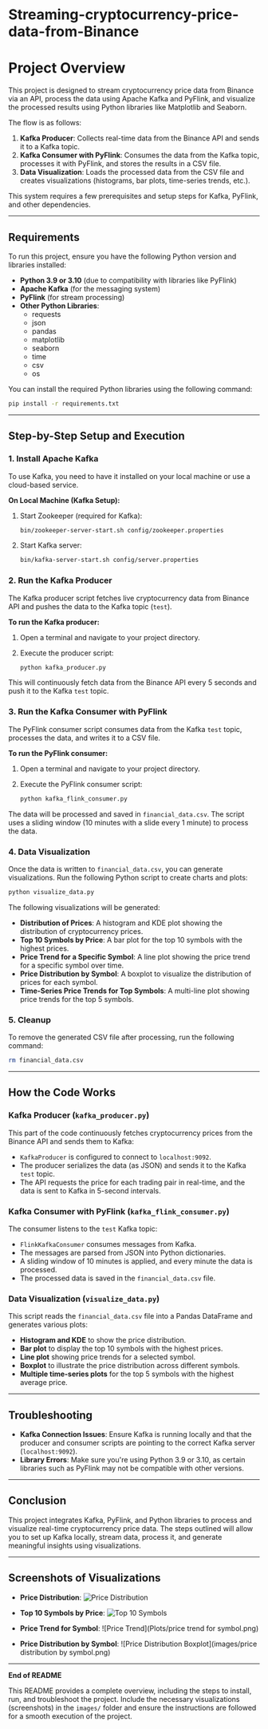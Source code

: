 # Streaming-cryptocurrency-price-data-from-Binance

# Project Overview
This project is designed to stream cryptocurrency price data from Binance via an API, process the data using Apache Kafka and PyFlink, and visualize the processed results using Python libraries like Matplotlib and Seaborn.

The flow is as follows:

1. **Kafka Producer**: Collects real-time data from the Binance API and sends it to a Kafka topic.
2. **Kafka Consumer with PyFlink**: Consumes the data from the Kafka topic, processes it with PyFlink, and stores the results in a CSV file.
3. **Data Visualization**: Loads the processed data from the CSV file and creates visualizations (histograms, bar plots, time-series trends, etc.).

This system requires a few prerequisites and setup steps for Kafka, PyFlink, and other dependencies.

---

## Requirements
To run this project, ensure you have the following Python version and libraries installed:

- **Python 3.9 or 3.10** (due to compatibility with libraries like PyFlink)
- **Apache Kafka** (for the messaging system)
- **PyFlink** (for stream processing)
- **Other Python Libraries**:
  - requests
  - json
  - pandas
  - matplotlib
  - seaborn
  - time
  - csv
  - os

You can install the required Python libraries using the following command:

```bash
pip install -r requirements.txt
```


---

## Step-by-Step Setup and Execution

### 1. Install Apache Kafka
To use Kafka, you need to have it installed on your local machine or use a cloud-based service.

**On Local Machine (Kafka Setup):**

1. Start Zookeeper (required for Kafka):

   ```bash
   bin/zookeeper-server-start.sh config/zookeeper.properties
   ```
2. Start Kafka server:

   ```bash
   bin/kafka-server-start.sh config/server.properties
   ```

### 2. Run the Kafka Producer
The Kafka producer script fetches live cryptocurrency data from Binance API and pushes the data to the Kafka topic (`test`).

**To run the Kafka producer:**

1. Open a terminal and navigate to your project directory.
2. Execute the producer script:

   ```bash
   python kafka_producer.py
   ```

This will continuously fetch data from the Binance API every 5 seconds and push it to the Kafka `test` topic.

### 3. Run the Kafka Consumer with PyFlink
The PyFlink consumer script consumes data from the Kafka `test` topic, processes the data, and writes it to a CSV file.

**To run the PyFlink consumer:**

1. Open a terminal and navigate to your project directory.
2. Execute the PyFlink consumer script:

   ```bash
   python kafka_flink_consumer.py
   ```

The data will be processed and saved in `financial_data.csv`. The script uses a sliding window (10 minutes with a slide every 1 minute) to process the data.

### 4. Data Visualization
Once the data is written to `financial_data.csv`, you can generate visualizations. Run the following Python script to create charts and plots:

```bash
python visualize_data.py
```

The following visualizations will be generated:

- **Distribution of Prices**: A histogram and KDE plot showing the distribution of cryptocurrency prices.
- **Top 10 Symbols by Price**: A bar plot for the top 10 symbols with the highest prices.
- **Price Trend for a Specific Symbol**: A line plot showing the price trend for a specific symbol over time.
- **Price Distribution by Symbol**: A boxplot to visualize the distribution of prices for each symbol.
- **Time-Series Price Trends for Top Symbols**: A multi-line plot showing price trends for the top 5 symbols.

### 5. Cleanup
To remove the generated CSV file after processing, run the following command:

```bash
rm financial_data.csv
```

---

## How the Code Works

### Kafka Producer (`kafka_producer.py`)
This part of the code continuously fetches cryptocurrency prices from the Binance API and sends them to Kafka:

- `KafkaProducer` is configured to connect to `localhost:9092`.
- The producer serializes the data (as JSON) and sends it to the Kafka `test` topic.
- The API requests the price for each trading pair in real-time, and the data is sent to Kafka in 5-second intervals.

### Kafka Consumer with PyFlink (`kafka_flink_consumer.py`)
The consumer listens to the `test` Kafka topic:

- `FlinkKafkaConsumer` consumes messages from Kafka.
- The messages are parsed from JSON into Python dictionaries.
- A sliding window of 10 minutes is applied, and every minute the data is processed.
- The processed data is saved in the `financial_data.csv` file.

### Data Visualization (`visualize_data.py`)
This script reads the `financial_data.csv` file into a Pandas DataFrame and generates various plots:

- **Histogram and KDE** to show the price distribution.
- **Bar plot** to display the top 10 symbols with the highest prices.
- **Line plot** showing price trends for a selected symbol.
- **Boxplot** to illustrate the price distribution across different symbols.
- **Multiple time-series plots** for the top 5 symbols with the highest average price.

---

## Troubleshooting

- **Kafka Connection Issues**: Ensure Kafka is running locally and that the producer and consumer scripts are pointing to the correct Kafka server (`localhost:9092`).
- **Library Errors**: Make sure you're using Python 3.9 or 3.10, as certain libraries such as PyFlink may not be compatible with other versions.

---

## Conclusion
This project integrates Kafka, PyFlink, and Python libraries to process and visualize real-time cryptocurrency price data. The steps outlined will allow you to set up Kafka locally, stream data, process it, and generate meaningful insights using visualizations.

---

## Screenshots of Visualizations

- **Price Distribution**:
  ![Price Distribution](Plots/price_distribution.png)

- **Top 10 Symbols by Price**:
  ![Top 10 Symbols](Plots/top_10_symbol.png)

- **Price Trend for Symbol**:
  ![Price Trend](Plots/price trend for symbol.png)

- **Price Distribution by Symbol**:
  ![Price Distribution Boxplot](images/price distribution by symbol.png)

---

**End of README**

This README provides a complete overview, including the steps to install, run, and troubleshoot the project. Include the necessary visualizations (screenshots) in the `images/` folder and ensure the instructions are followed for a smooth execution of the project.







